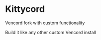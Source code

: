 # Kittycord

Vencord fork with custom functionality

Build it like any other custom Vencord install
